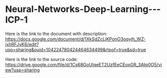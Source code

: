 # Neural-Networks-Deep-Learning---ICP-1
Here is the link to the document with description: 
https://docs.google.com/document/d/1XkSdZcLjKPonO3oqvjh_WZ-jxhRFJyK6/edit?usp=sharing&ouid=104224780424464634499&rtpof=true&sd=true

Here is the link to the source code:
https://drive.google.com/file/d/1Cs68GoUIqeET2UzfEeCEoxGR_3Atp0O5/view?usp=sharing
